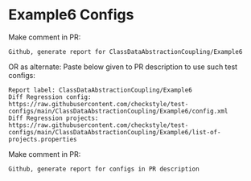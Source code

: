 # Example6 Configs
Make comment in PR:
```
Github, generate report for ClassDataAbstractionCoupling/Example6
```
OR as alternate:
Paste below given to PR description to use such test configs:
```
Report label: ClassDataAbstractionCoupling/Example6
Diff Regression config: https://raw.githubusercontent.com/checkstyle/test-configs/main/ClassDataAbstractionCoupling/Example6/config.xml
Diff Regression projects: https://raw.githubusercontent.com/checkstyle/test-configs/main/ClassDataAbstractionCoupling/Example6/list-of-projects.properties
```
Make comment in PR:
```
Github, generate report for configs in PR description
```
